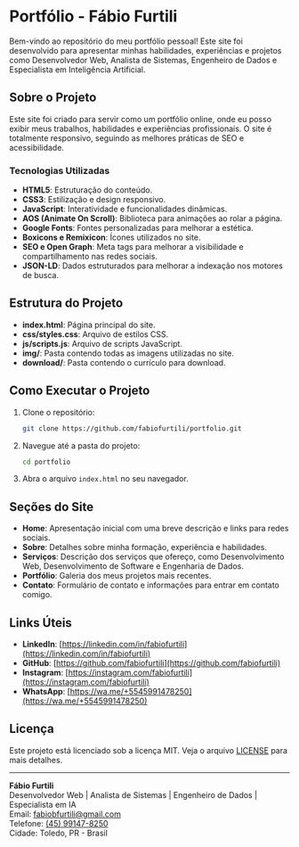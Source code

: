# Portfólio - Fábio Furtili

Bem-vindo ao repositório do meu portfólio pessoal! Este site foi desenvolvido para apresentar minhas habilidades, experiências e projetos como Desenvolvedor Web, Analista de Sistemas, Engenheiro de Dados e Especialista em Inteligência Artificial.

## Sobre o Projeto

Este site foi criado para servir como um portfólio online, onde eu posso exibir meus trabalhos, habilidades e experiências profissionais. O site é totalmente responsivo, seguindo as melhores práticas de SEO e acessibilidade.

### Tecnologias Utilizadas

- **HTML5**: Estruturação do conteúdo.
- **CSS3**: Estilização e design responsivo.
- **JavaScript**: Interatividade e funcionalidades dinâmicas.
- **AOS (Animate On Scroll)**: Biblioteca para animações ao rolar a página.
- **Google Fonts**: Fontes personalizadas para melhorar a estética.
- **Boxicons e Remixicon**: Ícones utilizados no site.
- **SEO e Open Graph**: Meta tags para melhorar a visibilidade e compartilhamento nas redes sociais.
- **JSON-LD**: Dados estruturados para melhorar a indexação nos motores de busca.

## Estrutura do Projeto

- **index.html**: Página principal do site.
- **css/styles.css**: Arquivo de estilos CSS.
- **js/scripts.js**: Arquivo de scripts JavaScript.
- **img/**: Pasta contendo todas as imagens utilizadas no site.
- **download/**: Pasta contendo o currículo para download.

## Como Executar o Projeto

1. Clone o repositório:
   ```bash
   git clone https://github.com/fabiofurtili/portfolio.git
2. Navegue até a pasta do projeto:
   ```bash
   cd portfolio
   ```
3. Abra o arquivo `index.html` no seu navegador.

## Seções do Site

- **Home**: Apresentação inicial com uma breve descrição e links para redes sociais.
- **Sobre**: Detalhes sobre minha formação, experiência e habilidades.
- **Serviços**: Descrição dos serviços que ofereço, como Desenvolvimento Web, Desenvolvimento de Software e Engenharia de Dados.
- **Portfólio**: Galeria dos meus projetos mais recentes.
- **Contato**: Formulário de contato e informações para entrar em contato comigo.

## Links Úteis

- **LinkedIn**: [https://linkedin.com/in/fabiofurtili](https://linkedin.com/in/fabiofurtili)
- **GitHub**: [https://github.com/fabiofurtili](https://github.com/fabiofurtili)
- **Instagram**: [https://instagram.com/fabiofurtili](https://instagram.com/fabiofurtili)
- **WhatsApp**: [https://wa.me/+5545991478250](https://wa.me/+5545991478250)

## Licença

Este projeto está licenciado sob a licença MIT. Veja o arquivo [LICENSE](LICENSE) para mais detalhes.

---

**Fábio Furtili**  
Desenvolvedor Web | Analista de Sistemas | Engenheiro de Dados | Especialista em IA  
Email: [fabiobfurtili@gmail.com](mailto:fabiobfurtili@gmail.com)  
Telefone: [(45) 99147-8250](tel:+5545991478250)  
Cidade: Toledo, PR - Brasil
